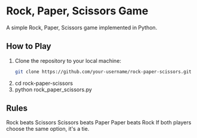 # Rock, Paper, Scissors Game

A simple Rock, Paper, Scissors game implemented in Python.

## How to Play

1. Clone the repository to your local machine:
   ```bash
   git clone https://github.com/your-username/rock-paper-scissors.git
2. cd rock-paper-scissors
3. python rock_paper_scissors.py

## Rules
Rock beats Scissors
Scissors beats Paper
Paper beats Rock
If both players choose the same option, it's a tie.
